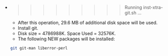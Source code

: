 * >>>>>>>>> Running inst-xtra-git.sh ...
  * After this operation, 29.6 MB of additional disk space will be used.
  * Install git.
  * Disk size = 4786988K. Space Used = 32576K.
  * The following NEW packages will be installed:
  ```bash
  git git-man liberror-perl
  ```
